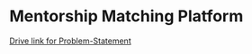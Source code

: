 # Mentorship Matching Platform
[Drive link for Problem-Statement](https://docs.google.com/document/d/1ERkrvgUeq9ucT11VEpM4feIQMDGSCt29Pw45gMCJpGo/edit?usp=sharing)
